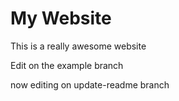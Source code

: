 # My Website

This is a really awesome website

Edit on the example branch

now editing on update-readme branch
